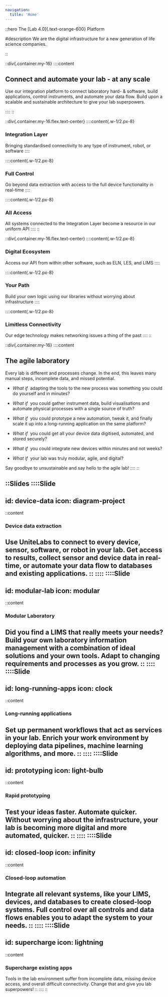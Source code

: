 ```yaml
---
navigation:
  title: 'Home'
---
```


::hero
The [Lab 4.0]{.text-orange-600} Platform

#description
We are the digital infrastructure for a new generation of life science companies.

::

::div{.container.my-16}
::::content
## Connect and automate your lab - at any scale

Use our integration platform to connect laboratory hard- & software, build applications, control instruments, and automate your data flow. Build upon a scalable and sustainable architecture to give your lab superpowers.

::::
::

::div{.container.my-16.flex.text-center}
::::content{.w-1/2.px-8}
### Integration Layer

Bringing standardised connectivity to any type of instrument, robot, or software
::::

::::content{.w-1/2.px-8}
### Full Control

Go beyond data extraction with access to the full device functionality in real-time
::::

::::content{.w-1/2.px-8}
### All Access

All systems connected to the Integration Layer become a resource in our uniform API
::::
::

::div{.container.my-16.flex.text-center}
::::content{.w-1/2.px-8}
### Digital Ecosystem

Access our API from within other software, such as ELN, LES, and LIMS
::::

::::content{.w-1/2.px-8}
### Your Path

Build your own logic using our libraries without worrying about infrastructure
::::

::::content{.w-1/2.px-8}
### Limitless Connectivity

Our edge technology makes networking issues a thing of the past
::::
::

::div{.container.my-16}
::::content
## The agile laboratory

Every lab is different and processes change. In the end, this leaves many manual steps, incomplete data, and missed potential.

- *What if* &nbsp;adapting the tools to the new process was something you could do yourself and in minutes?

- *What if* &nbsp;you could gather instrument data, build visualisations and automate physical processes with a single source of truth?

- *What if* &nbsp;you could prototype a new automation, tweak it, and finally scale it up into a long-running application on the same platform?

- *What if* &nbsp;you could get all your device data digitised, automated, and stored securely?

- *What if* &nbsp;you could integrate new devices within minutes and not weeks?

- *What if* &nbsp;your lab was truly modular, agile, and digital?

Say goodbye to unsustainable and say hello to the agile lab!
::::
::

::Slides
::::Slide
---
id: device-data
icon: diagram-project
---
::content
### Device data extraction

Use UniteLabs to connect to every device, sensor, software, or robot in your lab. Get access to results, collect sensor and device data in real-time, or automate your data flow to databases and existing applications.
::
::::
::::Slide
---
id: modular-lab
icon: modular
---
::content
### Modular Laboratory

Did you find a LIMS that really meets your needs? Build your own laboratory information management with a combination of ideal solutions and your own tools. Adapt to changing requirements and processes as you grow.
::
::::
::::Slide
---
id: long-running-apps
icon: clock
---
::content
### Long-running applications

Set up permanent workflows that act as services in your lab. Enrich your work environment by deploying data pipelines, machine learning algorithms, and more.
::
::::
::::Slide
---
id: prototyping
icon: light-bulb
---
::content
### Rapid prototyping

Test your ideas faster. Automate quicker. Without worrying about the infrastructure, your lab is becoming more digital and more automated, quicker.
::
::::
::::Slide
---
id: closed-loop
icon: infinity
---
::content
### Closed-loop automation

Integrate all relevant systems, like your LIMS, devices, and databases to create closed-loop systems. Full control over all controls and data flows enables you to adapt the system to your needs. 
::
::::
::::Slide
---
id: supercharge
icon: lightning
---
::content
### Supercharge existing apps

Tools in the lab environment suffer from incomplete data, missing device access, and overall difficult connectivity. Change that and give you lab superpowers!
::
::::
::
